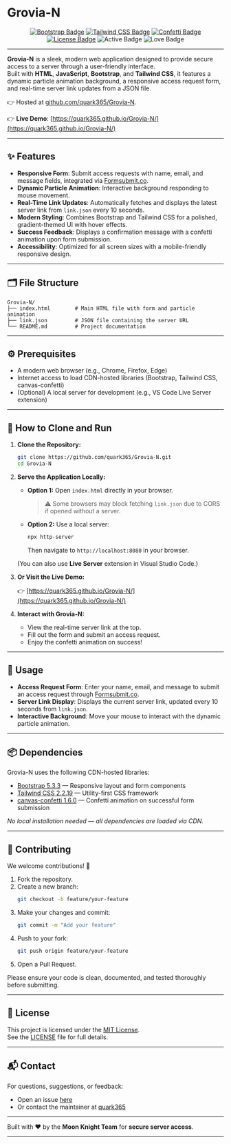 # Grovia-N

<p align="center">
  <a href="https://getbootstrap.com/"><img src="https://img.shields.io/badge/Built%20with-Bootstrap-blue.svg" alt="Bootstrap Badge"></a>
  <a href="https://tailwindcss.com/"><img src="https://img.shields.io/badge/Styled%20with-TailwindCSS-38B2AC.svg" alt="Tailwind CSS Badge"></a>
  <a href="https://www.npmjs.com/package/canvas-confetti"><img src="https://img.shields.io/badge/Animation-CanvasConfetti-ff69b4.svg" alt="Confetti Badge"></a>
  <a href="https://opensource.org/licenses/MIT"><img src="https://img.shields.io/badge/License-MIT-yellow.svg" alt="License Badge"></a>
  <img src="https://img.shields.io/badge/Status-Active-brightgreen.svg" alt="Active Badge">
  <img src="https://img.shields.io/badge/Made%20with-%E2%9D%A4-red.svg" alt="Love Badge">
</p>

---

**Grovia-N** is a sleek, modern web application designed to provide secure access to a server through a user-friendly interface.  
Built with **HTML**, **JavaScript**, **Bootstrap**, and **Tailwind CSS**, it features a dynamic particle animation background, a responsive access request form, and real-time server link updates from a JSON file.

👉 Hosted at [github.com/quark365/Grovia-N](https://github.com/quark365/Grovia-N).

👉 **Live Demo**: [https://quark365.github.io/Grovia-N/](https://quark365.github.io/Grovia-N/)

---

## ✨ Features

- **Responsive Form**: Submit access requests with name, email, and message fields, integrated via [Formsubmit.co](https://formsubmit.co/).
- **Dynamic Particle Animation**: Interactive background responding to mouse movement.
- **Real-Time Link Updates**: Automatically fetches and displays the latest server link from `link.json` every 10 seconds.
- **Modern Styling**: Combines Bootstrap and Tailwind CSS for a polished, gradient-themed UI with hover effects.
- **Success Feedback**: Displays a confirmation message with a confetti animation upon form submission.
- **Accessibility**: Optimized for all screen sizes with a mobile-friendly responsive design.

---

## 🗂️ File Structure

```
Grovia-N/
├── index.html        # Main HTML file with form and particle animation
├── link.json         # JSON file containing the server URL
└── README.md         # Project documentation
```

---

## ⚙️ Prerequisites

- A modern web browser (e.g., Chrome, Firefox, Edge)
- Internet access to load CDN-hosted libraries (Bootstrap, Tailwind CSS, canvas-confetti)
- (Optional) A local server for development (e.g., VS Code Live Server extension)

---

## 🚀 How to Clone and Run

1. **Clone the Repository:**
   ```bash
   git clone https://github.com/quark365/Grovia-N.git
   cd Grovia-N
   ```

2. **Serve the Application Locally:**

   - **Option 1:** Open `index.html` directly in your browser.
     > ⚠️ Some browsers may block fetching `link.json` due to CORS if opened without a server.
   
   - **Option 2:** Use a local server:
     ```bash
     npx http-server
     ```
     Then navigate to `http://localhost:8080` in your browser.

   (You can also use **Live Server** extension in Visual Studio Code.)

3. **Or Visit the Live Demo:**

   👉 [https://quark365.github.io/Grovia-N/](https://quark365.github.io/Grovia-N/)

4. **Interact with Grovia-N:**
   - View the real-time server link at the top.
   - Fill out the form and submit an access request.
   - Enjoy the confetti animation on success!

---

## 💬 Usage

- **Access Request Form**: Enter your name, email, and message to submit an access request through [Formsubmit.co](https://formsubmit.co/).
- **Server Link Display**: Displays the current server link, updated every 10 seconds from `link.json`.
- **Interactive Background**: Move your mouse to interact with the dynamic particle animation.

---

## 📦 Dependencies

Grovia-N uses the following CDN-hosted libraries:

- [Bootstrap 5.3.3](https://getbootstrap.com/) — Responsive layout and form components
- [Tailwind CSS 2.2.19](https://tailwindcss.com/) — Utility-first CSS framework
- [canvas-confetti 1.6.0](https://www.npmjs.com/package/canvas-confetti) — Confetti animation on successful form submission

_No local installation needed — all dependencies are loaded via CDN._

---

## 🤝 Contributing

We welcome contributions! 🚀

1. Fork the repository.
2. Create a new branch:
   ```bash
   git checkout -b feature/your-feature
   ```
3. Make your changes and commit:
   ```bash
   git commit -m "Add your feature"
   ```
4. Push to your fork:
   ```bash
   git push origin feature/your-feature
   ```
5. Open a Pull Request.

Please ensure your code is clean, documented, and tested thoroughly before submitting.

---

## 📜 License

This project is licensed under the [MIT License](https://opensource.org/licenses/MIT).  
See the [LICENSE](https://github.com/quark365/Grovia-N/blob/main/LICENSE) file for full details.

---

## 📬 Contact

For questions, suggestions, or feedback:

- Open an issue [here](https://github.com/quark365/Grovia-N/issues)
- Or contact the maintainer at [quark365](https://github.com/quark365)

---

Built with ❤️ by the **Moon Knight Team** for **secure server access**.

---
